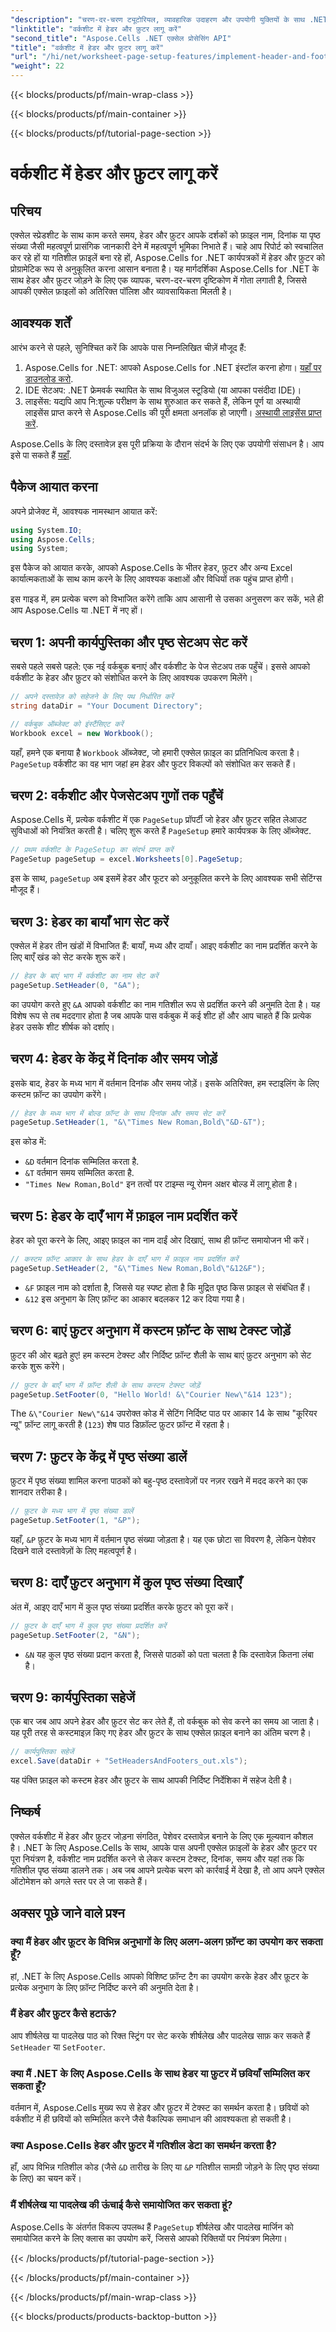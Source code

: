 ```yaml
---
"description": "चरण-दर-चरण ट्यूटोरियल, व्यावहारिक उदाहरण और उपयोगी युक्तियों के साथ .NET के लिए Aspose.Cells का उपयोग करके Excel वर्कशीट में हेडर और फ़ुटर सेट करना सीखें।"
"linktitle": "वर्कशीट में हेडर और फ़ुटर लागू करें"
"second_title": "Aspose.Cells .NET एक्सेल प्रोसेसिंग API"
"title": "वर्कशीट में हेडर और फ़ुटर लागू करें"
"url": "/hi/net/worksheet-page-setup-features/implement-header-and-footer/"
"weight": 22
---
```


{{< blocks/products/pf/main-wrap-class >}}

{{< blocks/products/pf/main-container >}}

{{< blocks/products/pf/tutorial-page-section >}}

# वर्कशीट में हेडर और फ़ुटर लागू करें

## परिचय

एक्सेल स्प्रेडशीट के साथ काम करते समय, हेडर और फ़ुटर आपके दर्शकों को फ़ाइल नाम, दिनांक या पृष्ठ संख्या जैसी महत्वपूर्ण प्रासंगिक जानकारी देने में महत्वपूर्ण भूमिका निभाते हैं। चाहे आप रिपोर्ट को स्वचालित कर रहे हों या गतिशील फ़ाइलें बना रहे हों, Aspose.Cells for .NET कार्यपत्रकों में हेडर और फ़ुटर को प्रोग्रामेटिक रूप से अनुकूलित करना आसान बनाता है। यह मार्गदर्शिका Aspose.Cells for .NET के साथ हेडर और फ़ुटर जोड़ने के लिए एक व्यापक, चरण-दर-चरण दृष्टिकोण में गोता लगाती है, जिससे आपकी एक्सेल फ़ाइलों को अतिरिक्त पॉलिश और व्यावसायिकता मिलती है।

## आवश्यक शर्तें

आरंभ करने से पहले, सुनिश्चित करें कि आपके पास निम्नलिखित चीज़ें मौजूद हैं:

1. Aspose.Cells for .NET: आपको Aspose.Cells for .NET इंस्टॉल करना होगा। [यहाँ पर डाउनलोड करो](https://releases.aspose.com/cells/net/).
2. IDE सेटअप: .NET फ्रेमवर्क स्थापित के साथ विजुअल स्टूडियो (या आपका पसंदीदा IDE)।
3. लाइसेंस: यद्यपि आप नि:शुल्क परीक्षण के साथ शुरुआत कर सकते हैं, लेकिन पूर्ण या अस्थायी लाइसेंस प्राप्त करने से Aspose.Cells की पूरी क्षमता अनलॉक हो जाएगी। [अस्थायी लाइसेंस प्राप्त करें](https://purchase.aspose.com/temporary-license/).

Aspose.Cells के लिए दस्तावेज़ इस पूरी प्रक्रिया के दौरान संदर्भ के लिए एक उपयोगी संसाधन है। आप इसे पा सकते हैं [यहाँ](https://reference.aspose.com/cells/net/).

## पैकेज आयात करना

अपने प्रोजेक्ट में, आवश्यक नामस्थान आयात करें:

```csharp
using System.IO;
using Aspose.Cells;
using System;
```

इस पैकेज को आयात करके, आपको Aspose.Cells के भीतर हेडर, फ़ुटर और अन्य Excel कार्यात्मकताओं के साथ काम करने के लिए आवश्यक कक्षाओं और विधियों तक पहुंच प्राप्त होगी।

इस गाइड में, हम प्रत्येक चरण को विभाजित करेंगे ताकि आप आसानी से उसका अनुसरण कर सकें, भले ही आप Aspose.Cells या .NET में नए हों।

## चरण 1: अपनी कार्यपुस्तिका और पृष्ठ सेटअप सेट करें

सबसे पहले सबसे पहले: एक नई वर्कबुक बनाएं और वर्कशीट के पेज सेटअप तक पहुँचें। इससे आपको वर्कशीट के हेडर और फ़ुटर को संशोधित करने के लिए आवश्यक उपकरण मिलेंगे।

```csharp
// अपने दस्तावेज़ को सहेजने के लिए पथ निर्धारित करें
string dataDir = "Your Document Directory";

// वर्कबुक ऑब्जेक्ट को इंस्टैंसिएट करें
Workbook excel = new Workbook();
```

यहाँ, हमने एक बनाया है `Workbook` ऑब्जेक्ट, जो हमारी एक्सेल फ़ाइल का प्रतिनिधित्व करता है। `PageSetup` वर्कशीट का वह भाग जहां हम हेडर और फुटर विकल्पों को संशोधित कर सकते हैं।


## चरण 2: वर्कशीट और पेजसेटअप गुणों तक पहुँचें

Aspose.Cells में, प्रत्येक वर्कशीट में एक `PageSetup` प्रॉपर्टी जो हेडर और फ़ुटर सहित लेआउट सुविधाओं को नियंत्रित करती है। चलिए शुरू करते हैं `PageSetup` हमारे कार्यपत्रक के लिए ऑब्जेक्ट.

```csharp
// प्रथम वर्कशीट के PageSetup का संदर्भ प्राप्त करें
PageSetup pageSetup = excel.Worksheets[0].PageSetup;
```

इस के साथ, `pageSetup` अब इसमें हेडर और फूटर को अनुकूलित करने के लिए आवश्यक सभी सेटिंग्स मौजूद हैं।


## चरण 3: हेडर का बायाँ भाग सेट करें

एक्सेल में हेडर तीन खंडों में विभाजित हैं: बायाँ, मध्य और दायाँ। आइए वर्कशीट का नाम प्रदर्शित करने के लिए बाएँ खंड को सेट करके शुरू करें।

```csharp
// हेडर के बाएं भाग में वर्कशीट का नाम सेट करें
pageSetup.SetHeader(0, "&A");
```

का उपयोग करते हुए `&A` आपको वर्कशीट का नाम गतिशील रूप से प्रदर्शित करने की अनुमति देता है। यह विशेष रूप से तब मददगार होता है जब आपके पास वर्कबुक में कई शीट हों और आप चाहते हैं कि प्रत्येक हेडर उसके शीट शीर्षक को दर्शाए।


## चरण 4: हेडर के केंद्र में दिनांक और समय जोड़ें

इसके बाद, हेडर के मध्य भाग में वर्तमान दिनांक और समय जोड़ें। इसके अतिरिक्त, हम स्टाइलिंग के लिए कस्टम फ़ॉन्ट का उपयोग करेंगे।

```csharp
// हेडर के मध्य भाग में बोल्ड फ़ॉन्ट के साथ दिनांक और समय सेट करें
pageSetup.SetHeader(1, "&\"Times New Roman,Bold\"&D-&T");
```

इस कोड में:
- `&D` वर्तमान दिनांक सम्मिलित करता है.
- `&T` वर्तमान समय सम्मिलित करता है.
- `"Times New Roman,Bold"` इन तत्वों पर टाइम्स न्यू रोमन अक्षर बोल्ड में लागू होता है।


## चरण 5: हेडर के दाएँ भाग में फ़ाइल नाम प्रदर्शित करें

हेडर को पूरा करने के लिए, आइए फ़ाइल का नाम दाईं ओर दिखाएं, साथ ही फ़ॉन्ट समायोजन भी करें।

```csharp
// कस्टम फ़ॉन्ट आकार के साथ हेडर के दाएँ भाग में फ़ाइल नाम प्रदर्शित करें
pageSetup.SetHeader(2, "&\"Times New Roman,Bold\"&12&F");
```

- `&F` फ़ाइल नाम को दर्शाता है, जिससे यह स्पष्ट होता है कि मुद्रित पृष्ठ किस फ़ाइल से संबंधित हैं।
- `&12` इस अनुभाग के लिए फ़ॉन्ट का आकार बदलकर 12 कर दिया गया है।


## चरण 6: बाएं फ़ुटर अनुभाग में कस्टम फ़ॉन्ट के साथ टेक्स्ट जोड़ें

फ़ुटर की ओर बढ़ते हुए! हम कस्टम टेक्स्ट और निर्दिष्ट फ़ॉन्ट शैली के साथ बाएं फ़ुटर अनुभाग को सेट करके शुरू करेंगे।

```csharp
// फ़ुटर के बाएँ भाग में फ़ॉन्ट शैली के साथ कस्टम टेक्स्ट जोड़ें
pageSetup.SetFooter(0, "Hello World! &\"Courier New\"&14 123");
```

The `&\"Courier New\"&14` उपरोक्त कोड में सेटिंग निर्दिष्ट पाठ पर आकार 14 के साथ "कूरियर न्यू" फ़ॉन्ट लागू करती है (`123`) शेष पाठ डिफ़ॉल्ट फ़ुटर फ़ॉन्ट में रहता है।


## चरण 7: फ़ुटर के केंद्र में पृष्ठ संख्या डालें

फ़ुटर में पृष्ठ संख्या शामिल करना पाठकों को बहु-पृष्ठ दस्तावेज़ों पर नज़र रखने में मदद करने का एक शानदार तरीका है।

```csharp
// फ़ूटर के मध्य भाग में पृष्ठ संख्या डालें
pageSetup.SetFooter(1, "&P");
```

यहाँ, `&P` फ़ुटर के मध्य भाग में वर्तमान पृष्ठ संख्या जोड़ता है। यह एक छोटा सा विवरण है, लेकिन पेशेवर दिखने वाले दस्तावेज़ों के लिए महत्वपूर्ण है।


## चरण 8: दाएँ फ़ुटर अनुभाग में कुल पृष्ठ संख्या दिखाएँ

अंत में, आइए दाएँ भाग में कुल पृष्ठ संख्या प्रदर्शित करके फ़ुटर को पूरा करें।

```csharp
// फ़ुटर के दाएँ भाग में कुल पृष्ठ संख्या प्रदर्शित करें
pageSetup.SetFooter(2, "&N");
```

- `&N` यह कुल पृष्ठ संख्या प्रदान करता है, जिससे पाठकों को पता चलता है कि दस्तावेज़ कितना लंबा है।


## चरण 9: कार्यपुस्तिका सहेजें

एक बार जब आप अपने हेडर और फ़ुटर सेट कर लेते हैं, तो वर्कबुक को सेव करने का समय आ जाता है। यह पूरी तरह से कस्टमाइज़ किए गए हेडर और फ़ुटर के साथ एक्सेल फ़ाइल बनाने का अंतिम चरण है।

```csharp
// कार्यपुस्तिका सहेजें
excel.Save(dataDir + "SetHeadersAndFooters_out.xls");
```

यह पंक्ति फ़ाइल को कस्टम हेडर और फ़ुटर के साथ आपकी निर्दिष्ट निर्देशिका में सहेज देती है।


## निष्कर्ष

एक्सेल वर्कशीट में हेडर और फ़ुटर जोड़ना संगठित, पेशेवर दस्तावेज़ बनाने के लिए एक मूल्यवान कौशल है। .NET के लिए Aspose.Cells के साथ, आपके पास अपनी एक्सेल फ़ाइलों के हेडर और फ़ुटर पर पूरा नियंत्रण है, वर्कशीट नाम प्रदर्शित करने से लेकर कस्टम टेक्स्ट, दिनांक, समय और यहां तक कि गतिशील पृष्ठ संख्या डालने तक। अब जब आपने प्रत्येक चरण को कार्रवाई में देखा है, तो आप अपने एक्सेल ऑटोमेशन को अगले स्तर पर ले जा सकते हैं।

## अक्सर पूछे जाने वाले प्रश्न

### क्या मैं हेडर और फ़ूटर के विभिन्न अनुभागों के लिए अलग-अलग फ़ॉन्ट का उपयोग कर सकता हूँ?  
हां, .NET के लिए Aspose.Cells आपको विशिष्ट फ़ॉन्ट टैग का उपयोग करके हेडर और फ़ूटर के प्रत्येक अनुभाग के लिए फ़ॉन्ट निर्दिष्ट करने की अनुमति देता है।

### मैं हेडर और फ़ुटर कैसे हटाऊं?  
आप शीर्षलेख या पादलेख पाठ को रिक्त स्ट्रिंग पर सेट करके शीर्षलेख और पादलेख साफ़ कर सकते हैं `SetHeader` या `SetFooter`.

### क्या मैं .NET के लिए Aspose.Cells के साथ हेडर या फ़ुटर में छवियाँ सम्मिलित कर सकता हूँ?  
वर्तमान में, Aspose.Cells मुख्य रूप से हेडर और फ़ुटर में टेक्स्ट का समर्थन करता है। छवियों को वर्कशीट में ही छवियों को सम्मिलित करने जैसे वैकल्पिक समाधान की आवश्यकता हो सकती है।

### क्या Aspose.Cells हेडर और फ़ुटर में गतिशील डेटा का समर्थन करता है?  
हाँ, आप विभिन्न गतिशील कोड (जैसे `&D` तारीख के लिए या `&P` गतिशील सामग्री जोड़ने के लिए पृष्ठ संख्या के लिए) का चयन करें।

### मैं शीर्षलेख या पादलेख की ऊंचाई कैसे समायोजित कर सकता हूं?  
Aspose.Cells के अंतर्गत विकल्प उपलब्ध हैं `PageSetup` शीर्षलेख और पादलेख मार्जिन को समायोजित करने के लिए क्लास का उपयोग करें, जिससे आपको रिक्तियों पर नियंत्रण मिलेगा।

{{< /blocks/products/pf/tutorial-page-section >}}

{{< /blocks/products/pf/main-container >}}

{{< /blocks/products/pf/main-wrap-class >}}

{{< blocks/products/products-backtop-button >}}